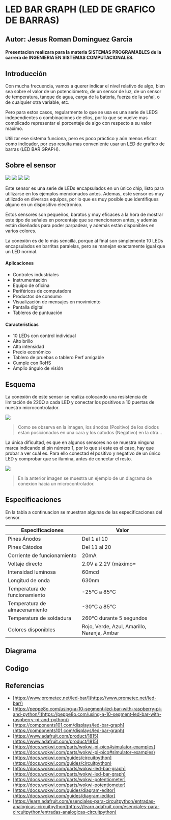 
# LED BAR GRAPH (LED DE GRAFICO DE BARRAS)

## Autor: Jesus Roman Dominguez Garcia
#### Presentacion realizara para la materia **SISTEMAS PROGRAMABLES** de la carrera de **INGENIERIA EN SISTEMAS COMPUTACIONALES**.

## Introducción
Con mucha frecuencia, vamos a querer indicar el nivel relativo de algo, bien sea sobre el valor de un potenciómetro, de un sensor de luz,  de un sensor de temperatura, tanque de agua, carga de la batería, fuerza de la señal, o de cualquier otra variable, etc.

Pero para estos casos, regularmente lo que se usa es una serie de LEDS independientes o combinaciones de ellos, por lo que se vuelve mas complicado representar el porcentaje de algo con respecto a su valor maximo.

Utilizar ese sistema funciona, pero es poco práctico y aún menos eficaz como indicador, por eso resulta mas conveniente usar un LED de grafico de barras (LED BAR GRAPH). 

## Sobre el sensor

![](/img/1815-00.jpg)
![](/img/1815-01.jpg)
![](/img/1815-02.jpg)
![](/img/1815-03.jpg)

Este sensor es una serie de LEDs encapsulados en un único chip, listo para utilizarse en los ejemplos mencionados antes. Ademas, este sensor es muy utilizado en diversos equipos, por lo que es muy posible que identifiques alguno en un dispositivo electronico.

Estos sensores son pequeños, baratos y muy eficaces a la hora de mostrar este tipo de señales en porcentaje que se mencionaron antes, y además están diseñados para poder parpadear, y además están disponibles en varios colores.

La conexión es de lo más sencilla, porque al final son simplemente 10 LEDs encapsulados en barritas paralelas, pero se manejan exactamente igual que un LED normal.

#### Aplicaciones
* Controles industriales
* Instrumentación
* Equipo de oficina
* Periféricos de computadora
* Productos de consumo
* Visualización de mensajes en movimiento
* Pantalla digital
* Tableros de puntuación

#### Caracteristicas
* 10 LEDs con control individual
* Alto brillo
* Alta intensidad
* Precio económico
* Tablero de pruebas o tablero Perf amigable
* Cumple con RoHS
* Amplio ángulo de visión

## Esquema

La conexión de este sensor se realiza colocando una resistencia de limitación de 220Ω a cada LED y conectar los positivos a 10 puertas de nuestro microcontrolador.

![](/img/LED-Bar-Graph-Pinout.png)
> Como se observa en la imagen, los ánodos (Positivo) de los diodos estan posicionados en una cara y los cátodos (Negativo) en la otra…

La única dificultad, es que en algunos sensores no se muestra ninguna marca indicando el pin número 1, por lo que si este es el caso, hay que probar a ver cuál es. Para ello conectad el positivo y negativo de un único LED y comprobar que se ilumina, antes de conectar el resto.

![](/img/LED-Bar-Graph-Connection-with-Micro-controller.png)
> En la anterior imagen se muestra un ejemplo de un diagrama de conexion hacia un microcontrolador.

## Especificaciones
En la tabla a continuacion se muestran algunas de las especificaciones del sensor.

| Especificaciones              | Valor                                       |
|-------------------------------|---------------------------------------------|
| Pines Ánodos                  | Del 1 al 10                                 |
| Pines Cátodos                 | Del 11 al 20                                |
| Corriente de funcionamiento   | 20mA                                        |
| Voltaje directo               | 2.0V a 2.2V (máximo=                        |
| Intensidad luminosa           | 60mcd                                       |
| Longitud de onda              | 630nm                                       |
| Temperatura de funcionamiento | -25℃ a 85℃                                  |
| Temperatura de almacenamiento | -30℃ a 85℃                                  |
| Temperatura de soldadura      | 260℃ durante 5 segundos                     |
| Colores disponibles           | Rojo, Verde, Azul, Amarillo, Naranja, Ámbar |

## Diagrama

## Codigo

## Referencias
* [https://www.prometec.net/led-bar/](https://www.prometec.net/led-bar/)
* [https://peppe8o.com/using-a-10-segment-led-bar-with-raspberry-pi-and-python/](https://peppe8o.com/using-a-10-segment-led-bar-with-raspberry-pi-and-python/)
* [https://components101.com/displays/led-bar-graph](https://components101.com/displays/led-bar-graph)
* [https://www.adafruit.com/product/1815](https://www.adafruit.com/product/1815)
* [https://docs.wokwi.com/parts/wokwi-pi-pico#simulator-examples](https://docs.wokwi.com/parts/wokwi-pi-pico#simulator-examples)
* [https://docs.wokwi.com/guides/circuitpython](https://docs.wokwi.com/guides/circuitpython)
* [https://docs.wokwi.com/parts/wokwi-led-bar-graph](https://docs.wokwi.com/parts/wokwi-led-bar-graph)
* [https://docs.wokwi.com/parts/wokwi-potentiometer](https://docs.wokwi.com/parts/wokwi-potentiometer)
* [https://docs.wokwi.com/guides/diagram-editor](https://docs.wokwi.com/guides/diagram-editor)
* [https://learn.adafruit.com/esenciales-para-circuitpython/entradas-analogicas-circuitpython](https://learn.adafruit.com/esenciales-para-circuitpython/entradas-analogicas-circuitpython)

